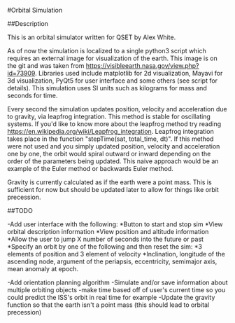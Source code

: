 #Orbital Simulation

##Description

This is an orbital simulator written for QSET by Alex White.

As of now the simulation is localized to a single python3 script which requires an external image for visualization of the earth. This image is on the git and was taken from https://visibleearth.nasa.gov/view.php?id=73909. Libraries used include matplotlib for 2d visualization, Mayavi for 3d visualization, PyQt5 for user interface and some others (see script for details). This simulation uses SI units such as kilograms for mass and seconds for time. 

Every second the simulation updates position, velocity and acceleration due to gravity, via leapfrog integration. This method is stable for oscillating systems. If you'd like to know more about the leapfrog method try reading https://en.wikipedia.org/wiki/Leapfrog_integration. Leapfrog integration takes place in the function "stepTime(sat, total_time, dt)". If this method were not used and you simply updated position, velocity and acceleration one by one, the orbit would spiral outward or inward depending on the order of the parameters being updated. This naive approach would be an example of the Euler method or backwards Euler method.

Gravity is currently calculated as if the earth were a point mass. This is sufficient for now but should be updated later to allow for things like orbit precession. 

##TODO

-Add user interface with the following:
  *Button to start and stop sim
  *View orbital description information
  *View position and altitude information
  *Allow the user to jump X number of seconds into the future or past
  *Specify an orbit by one of the following and then reset the sim:
    *3 elements of position and 3 element of velocity
    *Inclination, longitude of the ascending node, argument of the periapsis, eccentricity, semimajor axis, mean anomaly at epoch.
  
-Add orientation planning algorithm
-Simulate and/or save information about multiple orbiting objects
-make time based off of user's current time so you could predict the ISS's orbit in real time for example
-Update the gravity function so that the earth isn't a point mass (this should lead to orbital precession)

